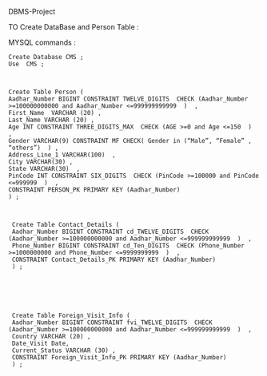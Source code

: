 ﻿DBMS-Project

TO Create DataBase and Person Table :

MYSQL commands :


    Create Database CMS ;
    Use  CMS ;



    Create Table Person ( 
    Aadhar_Number BIGINT CONSTRAINT TWELVE_DIGITS  CHECK (Aadhar_Number >=100000000000 and Aadhar_Number <=999999999999  )  ,
    First_Name  VARCHAR (20) ,
    Last_Name VARCHAR (20) ,
    Age INT CONSTRAINT THREE_DIGITS_MAX  CHECK (AGE >=0 and Age <=150  )  ,
    Gender VARCHAR(9) CONSTRAINT MF CHECK( Gender in (“Male”, “Female” , “others”)  ) ,
    Address_Line_1 VARCHAR(100)  ,
    City VARCHAR(30) ,
    State VARCHAR(30)  ,
    PinCode INT CONSTRAINT SIX_DIGITS  CHECK (PinCode >=100000 and PinCode <=999999  )  ,
    CONSTRAINT PERSON_PK PRIMARY KEY (Aadhar_Number)
    ) ;



     Create Table Contact_Details ( 
     Aadhar_Number BIGINT CONSTRAINT cd_TWELVE_DIGITS  CHECK (Aadhar_Number >=100000000000 and Aadhar_Number <=999999999999  )  ,
     Phone_Number BIGINT CONSTRAINT cd_Ten_DIGITS  CHECK (Phone_Number >=1000000000 and Phone_Number <=9999999999  )  ,
     CONSTRAINT Contact_Details_PK PRIMARY KEY (Aadhar_Number)
     ) ;






     Create Table Foreign_Visit_Info (
     Aadhar_Number BIGINT CONSTRAINT fvi_TWELVE_DIGITS  CHECK (Aadhar_Number >=100000000000 and Aadhar_Number <=999999999999  )  ,
     Country VARCHAR (20) ,
     Date_Visit Date,
     Current_Status VARCHAR (30) ,
     CONSTRAINT Foreign_Visit_Info_PK PRIMARY KEY (Aadhar_Number)
     ) ;

